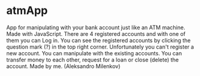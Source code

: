 # atmApp
App for manipulating with your bank account just like an ATM machine.
Made with JavaScript.
There are 4 registered accounts and with one of them you can Log in.
You can see the registered accounts by clicking the question mark (?) in the top right corner.
Unfortunately you can't register a new account.
You can manipulate with the existing accounts. You can transfer money to each other, request for a loan or close (delete) the account.
Made by me. (Aleksandro Milenkov)
